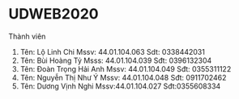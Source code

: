 # UDWEB2020
Thành viên
1. Tên: Lộ Linh Chi
Mssv: 44.01.104.063
Sdt: 0338442031
2. Tên: Bùi Hoàng Tỷ
Msss: 44.01.104.039
Sđt: 0396132304
3. Tên: Đoàn Trọng Hải Anh
Mssv: 44.01.104.049 
Sđt: 0355311122
4. Tên: Nguyễn Thị Như Ý
Mssv: 44.01.104.048
Sđt: 0911702462
5. Tên: Dương Vịnh Nghi 
Mssv:44.01.104.027
Sđt:0355608334
